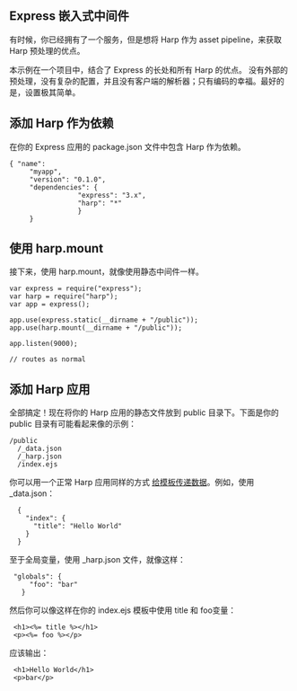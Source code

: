 ## Express 嵌入式中间件

有时候，你已经拥有了一个服务，但是想将 Harp 作为 asset pipeline，来获取 Harp 预处理的优点。

本示例在一个项目中，结合了 Express 的长处和所有 Harp 的优点。 没有外部的预处理，没有复杂的配置，并且没有客户端的解析器；只有编码的幸福。最好的是，设置极其简单。

## 添加 Harp 作为依赖

在你的 Express 应用的 package.json 文件中包含 Harp 作为依赖。

```
{ "name":
	 "myapp", 
	 "version": "0.1.0", 
	 "dependencies": {
	 			 "express": "3.x", 
	 			 "harp": "*" 
	 			 } 
	 } 
```

## 使用 harp.mount

接下来，使用 harp.mount，就像使用静态中间件一样。

``` 
var express = require("express"); 
var harp = require("harp"); 
var app = express(); 

app.use(express.static(__dirname + "/public")); 
app.use(harp.mount(__dirname + "/public")); 

app.listen(9000); 

// routes as normal
```

## 添加 Harp 应用

全部搞定！现在将你的 Harp 应用的静态文件放到 public 目录下。下面是你的 public 目录有可能看起来像的示例：

```
/public 
  /_data.json 
  /_harp.json 
  /index.ejs 
```

你可以用一个正常 Harp 应用同样的方式 [给模板传递数据](http://harpjs.com/docs/development/metadata)。例如，使用 _data.json：

```
  {
    "index": {
      "title": "Hello World"
    }
  }
```

至于全局变量，使用 _harp.json 文件，就像这样：

```
 "globals": {
     "foo": "bar"
   }
```

然后你可以像这样在你的 index.ejs 模板中使用 title 和 foo变量：

```
 <h1><%= title %></h1>
 <p><%= foo %></p>
```

应该输出：

```
 <h1>Hello World</h1>
 <p>bar</p>
```
